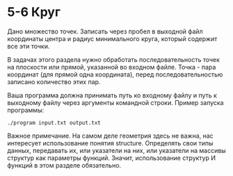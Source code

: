 # 5-6 Круг

Дано множество точек. Записать через пробел в выходной файл координаты центра и радиус минимального круга, который содержит все эти точки.

В задачах этого раздела нужно обработать последовательность точек на плоскости или прямой, указанной во входном файле. Точка - пара координат (для прямой одна координата), перед последовательностью записано количество этих пар.

Ваша программа должна принимать путь ко входному файлу и путь к выходному файлу через аргументы командной строки. Пример запуска программы:

```./program input.txt output.txt```

Важное примечание. На самом деле геометрия здесь не важна, нас интересует использование понятия structure. Определять свои типы данных, передавать их, или указатели на них, или указатели на массивы структур как параметры функций. Значит, использование структур И функций в этом разделе обязательно.

